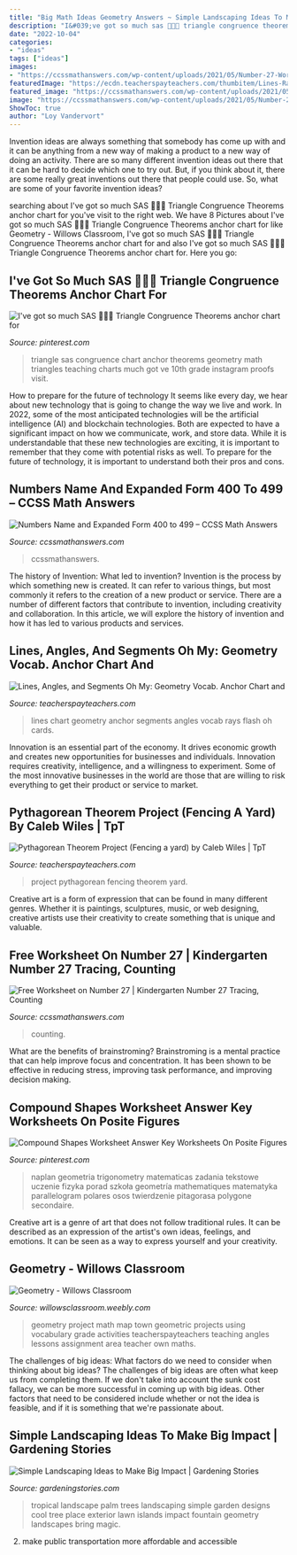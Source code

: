 ```yaml
---
title: "Big Math Ideas Geometry Answers ~ Simple Landscaping Ideas To Make Big Impact"
description: "I&#039;ve got so much sas 💁🏼🔼 triangle congruence theorems anchor chart for"
date: "2022-10-04"
categories:
- "ideas"
tags: ["ideas"]
images:
- "https://ccssmathanswers.com/wp-content/uploads/2021/05/Number-27-Worksheet-1418x2048.jpg"
featuredImage: "https://ecdn.teacherspayteachers.com/thumbitem/Lines-Rays-and-Segments-Oh-My-Geometry-Vocab-Anchor-Chart-and-Flash-Cards-2241995-1500873400/original-2241995-2.jpg"
featured_image: "https://ccssmathanswers.com/wp-content/uploads/2021/05/Numbers-from-400-to-499-300x203.png"
image: "https://ccssmathanswers.com/wp-content/uploads/2021/05/Number-27-Worksheet-1418x2048.jpg"
ShowToc: true
author: "Loy Vandervort"
---
```



Invention ideas are always something that somebody has come up with and it can be anything from a new way of making a product to a new way of doing an activity. There are so many different invention ideas out there that it can be hard to decide which one to try out. But, if you think about it, there are some really great inventions out there that people could use. So, what are some of your favorite invention ideas?

	

		
searching about I&#039;ve got so much SAS 💁🏼🔼 Triangle Congruence Theorems anchor chart for you've visit to the right web. We have 8 Pictures about I&#039;ve got so much SAS 💁🏼🔼 Triangle Congruence Theorems anchor chart for like Geometry - Willows Classroom, I&#039;ve got so much SAS 💁🏼🔼 Triangle Congruence Theorems anchor chart for and also I&#039;ve got so much SAS 💁🏼🔼 Triangle Congruence Theorems anchor chart for. Here you go:
		
    
## I&#039;ve Got So Much SAS 💁🏼🔼 Triangle Congruence Theorems Anchor Chart For

<img loading=lazy src="https://i.pinimg.com/736x/48/4d/63/484d636661e7a289c216a28eb8d49a58.jpg" onerror="this.onerror=null;this.src='https://tse3.mm.bing.net/th?id=OIP.zFq5wzXFIoupgfZy24Q2BQHaIp&amp;pid=15.1';" alt="I&#039;ve got so much SAS 💁🏼🔼 Triangle Congruence Theorems anchor chart for">

_Source: pinterest.com_

>triangle sas congruence chart anchor theorems geometry math triangles teaching charts much got ve 10th grade instagram proofs visit. 

	

How to prepare for the future of technology
It seems like every day, we hear about new technology that is going to change the way we live and work. In 2022, some of the most anticipated technologies will be the artificial intelligence (AI) and blockchain technologies. Both are expected to have a significant impact on how we communicate, work, and store data. While it is understandable that these new technologies are exciting, it is important to remember that they come with potential risks as well. To prepare for the future of technology, it is important to understand both their pros and cons.

    
## Numbers Name And Expanded Form 400 To 499 – CCSS Math Answers

<img loading=lazy src="https://ccssmathanswers.com/wp-content/uploads/2021/05/Numbers-from-400-to-499-300x203.png" onerror="this.onerror=null;this.src='https://tse4.mm.bing.net/th?id=OIP.ciFxcHRUin2um0ehp5Gp-QAAAA&amp;pid=15.1';" alt="Numbers Name and Expanded Form 400 to 499 – CCSS Math Answers">

_Source: ccssmathanswers.com_

>ccssmathanswers. 

	

The history of Invention: What led to invention?
Invention is the process by which something new is created. It can refer to various things, but most commonly it refers to the creation of a new product or service. There are a number of different factors that contribute to invention, including creativity and collaboration. In this article, we will explore the history of invention and how it has led to various products and services.

    
## Lines, Angles, And Segments Oh My: Geometry Vocab. Anchor Chart And

<img loading=lazy src="https://ecdn.teacherspayteachers.com/thumbitem/Lines-Rays-and-Segments-Oh-My-Geometry-Vocab-Anchor-Chart-and-Flash-Cards-2241995-1500873400/original-2241995-2.jpg" onerror="this.onerror=null;this.src='https://tse3.mm.bing.net/th?id=OIP.1I1JzPvIFH5LfTlN8bX5LQAAAA&amp;pid=15.1';" alt="Lines, Angles, and Segments Oh My: Geometry Vocab. Anchor Chart and">

_Source: teacherspayteachers.com_

>lines chart geometry anchor segments angles vocab rays flash oh cards. 

	

Innovation is an essential part of the economy. It drives economic growth and creates new opportunities for businesses and individuals. Innovation requires creativity, intelligence, and a willingness to experiment. Some of the most innovative businesses in the world are those that are willing to risk everything to get their product or service to market.

    
## Pythagorean Theorem Project (Fencing A Yard) By Caleb Wiles | TpT

<img loading=lazy src="https://ecdn.teacherspayteachers.com/thumbitem/Pythagorean-Theorem-Project-Fencing-a-yard-1345702404/original-54048-1.jpg" onerror="this.onerror=null;this.src='https://tse3.mm.bing.net/th?id=OIP.K2jJymL_HIYbuwEXT95l6AAAAA&amp;pid=15.1';" alt="Pythagorean Theorem Project (Fencing a yard) by Caleb Wiles | TpT">

_Source: teacherspayteachers.com_

>project pythagorean fencing theorem yard. 

	

Creative art is a form of expression that can be found in many different genres. Whether it is paintings, sculptures, music, or web designing, creative artists use their creativity to create something that is unique and valuable.

    
## Free Worksheet On Number 27 | Kindergarten Number 27 Tracing, Counting

<img loading=lazy src="https://ccssmathanswers.com/wp-content/uploads/2021/05/Number-27-Worksheet-1418x2048.jpg" onerror="this.onerror=null;this.src='https://tse3.mm.bing.net/th?id=OIP.IbcAp36dSSat4q2VuXNDDAHaKs&amp;pid=15.1';" alt="Free Worksheet on Number 27 | Kindergarten Number 27 Tracing, Counting">

_Source: ccssmathanswers.com_

>counting. 

	

What are the benefits of brainstroming?
Brainstroming is a mental practice that can help improve focus and concentration. It has been shown to be effective in reducing stress, improving task performance, and improving decision making.

    
## Compound Shapes Worksheet Answer Key Worksheets On Posite Figures

<img loading=lazy src="https://i.pinimg.com/736x/af/5d/2e/af5d2e193f97ea2c1bb4705f5e274d38.jpg" onerror="this.onerror=null;this.src='https://tse1.mm.bing.net/th?id=OIP.zRceRxKaYsePToUXxCi3TwHaKT&amp;pid=15.1';" alt="Compound Shapes Worksheet Answer Key Worksheets On Posite Figures">

_Source: pinterest.com_

>naplan geometria trigonometry matematicas zadania tekstowe uczenie fizyka porad szkoła geometría mathematiques matematyka parallelogram polares osos twierdzenie pitagorasa polygone secondaire. 

	

Creative art is a genre of art that does not follow traditional rules. It can be described as an expression of the artist's own ideas, feelings, and emotions. It can be seen as a way to express yourself and your creativity.

    
## Geometry - Willows Classroom

<img loading=lazy src="http://willowsclassroom.weebly.com/uploads/9/2/2/1/9221912/1286410.jpg?298" onerror="this.onerror=null;this.src='https://tse2.mm.bing.net/th?id=OIP.Vta57gWcOj_lptE2-TOQywAAAA&amp;pid=15.1';" alt="Geometry - Willows Classroom">

_Source: willowsclassroom.weebly.com_

>geometry project math map town geometric projects using vocabulary grade activities teacherspayteachers teaching angles lessons assignment area teacher own maths. 

	

The challenges of big ideas: What factors do we need to consider when thinking about big ideas?
The challenges of big ideas are often what keep us from completing them. If we don't take into account the sunk cost fallacy, we can be more successful in coming up with big ideas. Other factors that need to be considered include whether or not the idea is feasible, and if it is something that we're passionate about.

    
## Simple Landscaping Ideas To Make Big Impact | Gardening Stories

<img loading=lazy src="http://gardeningstories.com/wp-content/uploads/2014/09/geometry-768x1024.jpg" onerror="this.onerror=null;this.src='https://tse1.mm.bing.net/th?id=OIP.7xnrV5rjzdcLwHHBG5oTDQHaJ4&amp;pid=15.1';" alt="Simple Landscaping Ideas to Make Big Impact | Gardening Stories">

_Source: gardeningstories.com_

>tropical landscape palm trees landscaping simple garden designs cool tree place exterior lawn islands impact fountain geometry landscapes bring magic. 

	

2. make public transportation more affordable and accessible

